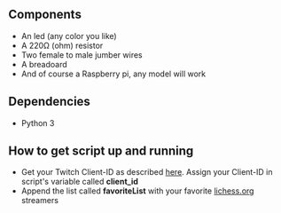 ## Components
- An led (any color you like)
- A 220Ω (ohm) resistor
- Two female to male jumber wires
- A breadoard
- And of course a Raspberry pi, any model will work

## Dependencies
- Python 3

## How to get script up and running
- Get your Twitch Client-ID as described [here](https://blog.twitch.tv/client-id-required-for-kraken-api-calls-afbb8e95f843).
Assign your Client-ID in script's variable called **client_id**
- Append the list called **favoriteList** with your favorite [lichess.org](https://lichess.org/) streamers 

